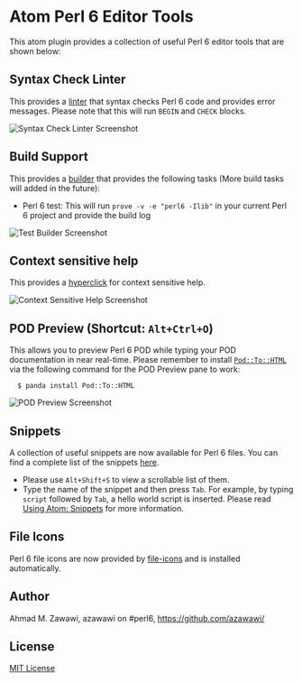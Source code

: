 # Atom Perl 6 Editor Tools

This atom plugin provides a collection of useful Perl 6 editor tools that are
shown below:

## Syntax Check Linter

This provides a [linter](https://atom.io/packages/linter) that syntax checks
Perl 6 code and provides error messages. Please note that this will run `BEGIN`
and `CHECK` blocks.

![Syntax Check Linter Screenshot](https://raw.githubusercontent.com/azawawi/atom-perl6-editor-tools/master/screenshots/syntax-check-linter.gif)

## Build Support

This provides a [builder](https://atom.io/packages/build) that
provides the following tasks (More build tasks will added in the future):

- Perl 6 test: This will run ``prove -v -e "perl6 -Ilib"`` in your current Perl
6 project and provide the build log

![Test Builder Screenshot](https://raw.githubusercontent.com/azawawi/atom-perl6-editor-tools/master/screenshots/test-runner-build-task.gif)

## Context sensitive help

This provides a [hyperclick](https://atom.io/packages/hyperclick) for context
sensitive help.

![Context Sensitive Help Screenshot](https://raw.githubusercontent.com/azawawi/atom-perl6-editor-tools/master/screenshots/context_sensitive_help.gif)

## POD Preview (Shortcut: `Alt+Ctrl+O`)

This allows you to preview Perl 6 POD while typing your POD documentation in
near real-time. Please remember to install [`Pod::To::HTML`](
https://github.com/perl6/Pod-To-HTML) via the following command for the POD
Preview pane to work:
```
  $ panda install Pod::To::HTML
```

![POD Preview Screenshot](https://raw.githubusercontent.com/azawawi/atom-perl6-editor-tools/master/screenshots/pod-preview.gif)

## Snippets

A collection of useful snippets are now available for Perl 6 files. You can find a complete list of the snippets [here](snippets.md).

* Please use `Alt+Shift+S` to view a scrollable list of them.
* Type the name of the snippet and then press `Tab`. For example, by typing `script` followed by `Tab`, a hello world script is inserted. Please read [Using Atom: Snippets](
https://atom.io/docs/latest/using-atom-snippets) for more information.

## File Icons

Perl 6 file icons are now provided by [file-icons](https://atom.io/packages/file-icons) and is installed
automatically.

## Author

Ahmad M. Zawawi, azawawi on #perl6, https://github.com/azawawi/

## License

[MIT License](LICENSE.md)
